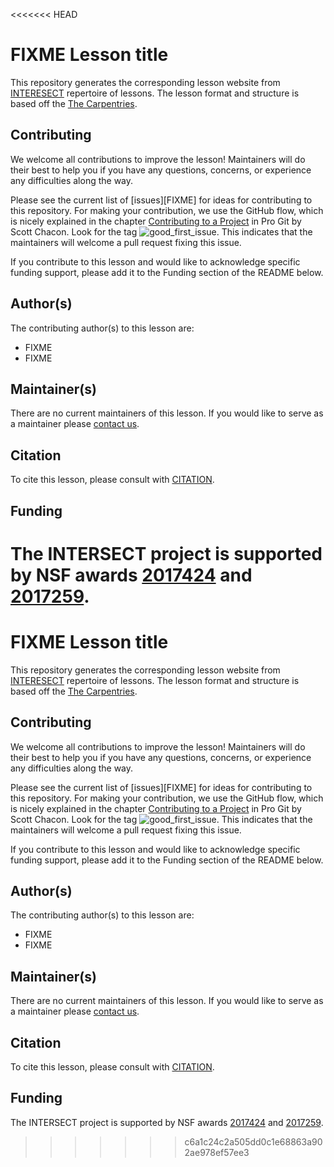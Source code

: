<<<<<<< HEAD
# FIXME Lesson title

This repository generates the corresponding lesson website from [INTERESECT](https://intersect-training.org/) repertoire of lessons.
The lesson format and structure is based off the [The Carpentries](https://carpentries.org/).

## Contributing

We welcome all contributions to improve the lesson! Maintainers will do their best to help you if you have any
questions, concerns, or experience any difficulties along the way.

Please see the current list of [issues][FIXME] for ideas for contributing to this
repository. For making your contribution, we use the GitHub flow, which is
nicely explained in the chapter [Contributing to a Project](http://git-scm.com/book/en/v2/GitHub-Contributing-to-a-Project) in Pro Git
by Scott Chacon.
Look for the tag ![good_first_issue](https://img.shields.io/badge/-good%20first%20issue-gold.svg). 
This indicates that the maintainers will welcome a pull request fixing this issue.  

If you contribute to this lesson and would like to acknowledge specific funding support, please add it to the Funding section of the README below.

## Author(s)

The contributing author(s) to this lesson are:

* FIXME
* FIXME


## Maintainer(s)

There are no current maintainers of this lesson. If you would like to serve as a maintainer please [contact us](https://intersect-training.org/contact/).


## Citation

To cite this lesson, please consult with [CITATION](CITATION).

## Funding

The INTERSECT project is supported by NSF awards [2017424](https://www.nsf.gov/awardsearch/showAward?AWD_ID=2017424) and [2017259](https://www.nsf.gov/awardsearch/showAward?AWD_ID=2017259).
=======
# FIXME Lesson title

This repository generates the corresponding lesson website from [INTERESECT](https://intersect-training.org/) repertoire of lessons.
The lesson format and structure is based off the [The Carpentries](https://carpentries.org/).

## Contributing

We welcome all contributions to improve the lesson! Maintainers will do their best to help you if you have any
questions, concerns, or experience any difficulties along the way.

Please see the current list of [issues][FIXME] for ideas for contributing to this
repository. For making your contribution, we use the GitHub flow, which is
nicely explained in the chapter [Contributing to a Project](http://git-scm.com/book/en/v2/GitHub-Contributing-to-a-Project) in Pro Git
by Scott Chacon.
Look for the tag ![good_first_issue](https://img.shields.io/badge/-good%20first%20issue-gold.svg). 
This indicates that the maintainers will welcome a pull request fixing this issue.  

If you contribute to this lesson and would like to acknowledge specific funding support, please add it to the Funding section of the README below.

## Author(s)

The contributing author(s) to this lesson are:

* FIXME
* FIXME


## Maintainer(s)

There are no current maintainers of this lesson. If you would like to serve as a maintainer please [contact us](https://intersect-training.org/contact/).


## Citation

To cite this lesson, please consult with [CITATION](CITATION).

## Funding

The INTERSECT project is supported by NSF awards [2017424](https://www.nsf.gov/awardsearch/showAward?AWD_ID=2017424) and [2017259](https://www.nsf.gov/awardsearch/showAward?AWD_ID=2017259).
>>>>>>> c6a1c24c2a505dd0c1e68863a902ae978ef57ee3
